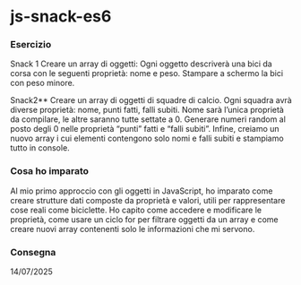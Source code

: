 js-snack-es6
===
### Esercizio
Snack 1
Creare un array di oggetti:
Ogni oggetto descriverà una bici da corsa con le seguenti proprietà: nome e peso.
Stampare a schermo la bici con peso minore.

Snack2**
Creare un array di oggetti di squadre di calcio.
Ogni squadra avrà diverse proprietà: nome, punti fatti, falli subiti.
Nome sarà l’unica proprietà da compilare, le altre saranno tutte settate a 0.
Generare numeri random al posto degli 0 nelle proprietà “punti” fatti e “falli subiti”.
Infine, creiamo un nuovo array i cui elementi contengono solo nomi e falli subiti e stampiamo tutto in console.

### Cosa ho imparato
Al mio primo approccio con gli oggetti in JavaScript, ho imparato come creare strutture dati composte da proprietà e valori, utili per rappresentare cose reali come biciclette. Ho capito come accedere e modificare le proprietà, come usare un ciclo for per filtrare oggetti da un array e come creare nuovi array contenenti solo le informazioni che mi servono. 

### Consegna
14/07/2025
